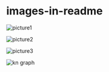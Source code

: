 # images-in-readme

![picture1](https://user-images.githubusercontent.com/44629798/49055001-1996d700-f1c4-11e8-9a79-7caecd8d1672.png)<!-- .element height="2%" width="2%" -->

![picture2](https://user-images.githubusercontent.com/44629798/49056191-a6dc2a80-f1c8-11e8-848b-2f89d2d36b6a.png)

![picture3](https://user-images.githubusercontent.com/44629798/49056314-47324f00-f1c9-11e8-88ec-51808ca3d4fe.png)

![kn graph](https://user-images.githubusercontent.com/44629798/49056361-75b02a00-f1c9-11e8-95f9-b1e6b693fb26.png)
